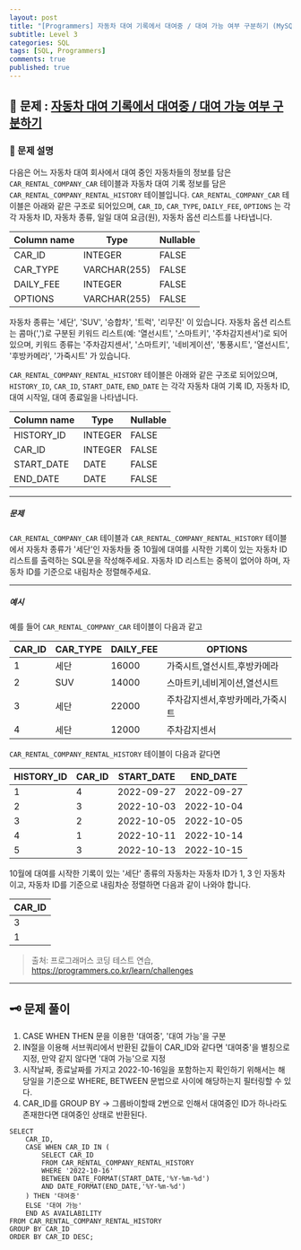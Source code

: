 ```yaml
---
layout: post
title: "[Programmers] 자동차 대여 기록에서 대여중 / 대여 가능 여부 구분하기 (MySQL)"
subtitle: Level 3
categories: SQL
tags: [SQL, Programmers]
comments: true
published: true
---
```


## 📌 문제 : [자동차 대여 기록에서 대여중 / 대여 가능 여부 구분하기]

### 📖 문제 설명  

<p>다음은 어느 자동차 대여 회사에서 대여 중인 자동차들의 정보를 담은 <code>CAR_RENTAL_COMPANY_CAR</code> 테이블과 자동차 대여 기록 정보를 담은 <code>CAR_RENTAL_COMPANY_RENTAL_HISTORY</code> 테이블입니다. <code>CAR_RENTAL_COMPANY_CAR</code> 테이블은 아래와 같은 구조로 되어있으며, <code>CAR_ID</code>, <code>CAR_TYPE</code>, <code>DAILY_FEE</code>, <code>OPTIONS</code> 는 각각 자동차 ID, 자동차 종류, 일일 대여 요금(원), 자동차 옵션 리스트를 나타냅니다.</p>
<table class="table">
        <thead><tr>
<th>Column name</th>
<th>Type</th>
<th>Nullable</th>
</tr>
</thead>
        <tbody><tr>
<td>CAR_ID</td>
<td>INTEGER</td>
<td>FALSE</td>
</tr>
<tr>
<td>CAR_TYPE</td>
<td>VARCHAR(255)</td>
<td>FALSE</td>
</tr>
<tr>
<td>DAILY_FEE</td>
<td>INTEGER</td>
<td>FALSE</td>
</tr>
<tr>
<td>OPTIONS</td>
<td>VARCHAR(255)</td>
<td>FALSE</td>
</tr>
</tbody>
      </table>
<p>자동차 종류는 '세단', 'SUV', '승합차', '트럭', '리무진' 이 있습니다. 자동차 옵션 리스트는 콤마(',')로 구분된 키워드 리스트(예: '열선시트', '스마트키', '주차감지센서')로 되어있으며, 키워드 종류는 '주차감지센서', '스마트키', '네비게이션', '통풍시트', '열선시트', '후방카메라', '가죽시트' 가 있습니다.</p>

<p><code>CAR_RENTAL_COMPANY_RENTAL_HISTORY</code> 테이블은 아래와 같은 구조로 되어있으며, <code>HISTORY_ID</code>, <code>CAR_ID</code>, <code>START_DATE</code>, <code>END_DATE</code> 는 각각 자동차 대여 기록 ID, 자동차 ID, 대여 시작일, 대여 종료일을 나타냅니다.</p>
<table class="table">
        <thead><tr>
<th>Column name</th>
<th>Type</th>
<th>Nullable</th>
</tr>
</thead>
        <tbody><tr>
<td>HISTORY_ID</td>
<td>INTEGER</td>
<td>FALSE</td>
</tr>
<tr>
<td>CAR_ID</td>
<td>INTEGER</td>
<td>FALSE</td>
</tr>
<tr>
<td>START_DATE</td>
<td>DATE</td>
<td>FALSE</td>
</tr>
<tr>
<td>END_DATE</td>
<td>DATE</td>
<td>FALSE</td>
</tr>
</tbody>
      </table>
<hr>

<h5>문제</h5>

<p><code>CAR_RENTAL_COMPANY_CAR</code> 테이블과 <code>CAR_RENTAL_COMPANY_RENTAL_HISTORY</code> 테이블에서 자동차 종류가 '세단'인 자동차들 중 10월에 대여를 시작한 기록이 있는 자동차 ID 리스트를 출력하는 SQL문을 작성해주세요. 자동차 ID 리스트는 중복이 없어야 하며, 자동차 ID를 기준으로 내림차순 정렬해주세요.</p>

<hr>

<h5>예시</h5>

<p>예를 들어 <code>CAR_RENTAL_COMPANY_CAR</code> 테이블이 다음과 같고</p>
<table class="table">
        <thead><tr>
<th>CAR_ID</th>
<th>CAR_TYPE</th>
<th>DAILY_FEE</th>
<th>OPTIONS</th>
</tr>
</thead>
        <tbody><tr>
<td>1</td>
<td>세단</td>
<td>16000</td>
<td>가죽시트,열선시트,후방카메라</td>
</tr>
<tr>
<td>2</td>
<td>SUV</td>
<td>14000</td>
<td>스마트키,네비게이션,열선시트</td>
</tr>
<tr>
<td>3</td>
<td>세단</td>
<td>22000</td>
<td>주차감지센서,후방카메라,가죽시트</td>
</tr>
<tr>
<td>4</td>
<td>세단</td>
<td>12000</td>
<td>주차감지센서</td>
</tr>
</tbody>
      </table>
<p><code>CAR_RENTAL_COMPANY_RENTAL_HISTORY</code> 테이블이 다음과 같다면</p>
<table class="table">
        <thead><tr>
<th>HISTORY_ID</th>
<th>CAR_ID</th>
<th>START_DATE</th>
<th>END_DATE</th>
</tr>
</thead>
        <tbody><tr>
<td>1</td>
<td>4</td>
<td>2022-09-27</td>
<td>2022-09-27</td>
</tr>
<tr>
<td>2</td>
<td>3</td>
<td>2022-10-03</td>
<td>2022-10-04</td>
</tr>
<tr>
<td>3</td>
<td>2</td>
<td>2022-10-05</td>
<td>2022-10-05</td>
</tr>
<tr>
<td>4</td>
<td>1</td>
<td>2022-10-11</td>
<td>2022-10-14</td>
</tr>
<tr>
<td>5</td>
<td>3</td>
<td>2022-10-13</td>
<td>2022-10-15</td>
</tr>
</tbody>
      </table>
<p>10월에 대여를 시작한 기록이 있는 '세단' 종류의 자동차는 자동차 ID가 1, 3 인 자동차이고, 자동차 ID를 기준으로 내림차순 정렬하면 다음과 같이 나와야 합니다.</p>
<table class="table">
        <thead><tr>
<th>CAR_ID</th>
</tr>
</thead>
        <tbody><tr>
<td>3</td>
</tr>
<tr>
<td>1</td>
</tr>
</tbody>
      </table>

> 출처: 프로그래머스 코딩 테스트 연습, https://programmers.co.kr/learn/challenges

---

## 🗝 문제 풀이

1. CASE WHEN THEN 문을 이용한 '대여중', '대여 가능'을 구분
2. IN절을 이용해 서브쿼리에서 반환된 값들이 CAR_ID와 같다면 '대여중'을 별칭으로 지정, 만약 같지 않다면 '대여 가능'으로 지정
3. 시작날짜, 종료날짜를 가지고 2022-10-16일을 포함하는지 확인하기 위해서는 해당일을 기준으로 WHERE, BETWEEN 문법으로 사이에 해당하는지 필터링할 수 있다.
4. CAR_ID를 GROUP BY -> 그룹바이할때 2번으로 인해서 대여중인 ID가 하나라도 존재한다면 대여중인 상태로 반환된다.

```roomsql
SELECT
    CAR_ID,
    CASE WHEN CAR_ID IN (
        SELECT CAR_ID
        FROM CAR_RENTAL_COMPANY_RENTAL_HISTORY
        WHERE '2022-10-16' 
        BETWEEN DATE_FORMAT(START_DATE,'%Y-%m-%d')
        AND DATE_FORMAT(END_DATE,'%Y-%m-%d')
    ) THEN '대여중'
    ELSE '대여 가능'
    END AS AVAILABILITY
FROM CAR_RENTAL_COMPANY_RENTAL_HISTORY
GROUP BY CAR_ID
ORDER BY CAR_ID DESC;
```



<br/>

[자동차 대여 기록에서 대여중 / 대여 가능 여부 구분하기]:https://school.programmers.co.kr/learn/courses/30/lessons/157340
